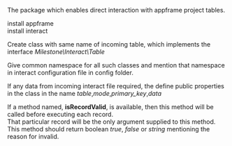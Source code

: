 The package which enables direct interaction with appframe project tables.

install appframe<br>
install interact<br>

Create class with same name of incoming table, which implements the interface _Milestone\Interact\Table_

Give common namespace for all such classes and mention that namespace in interact configuration file in config folder.

If any data from incoming interact file required, the define public properties in the class in the name _table_,_mode_,_primary_key_,_data_

If a method named, **isRecordValid**, is available, then this method will be called before executing each record.<br>
That particular record will be the only argument supplied to this method.<br>
This method should return boolean _true_, _false_ or _string_ mentioning the reason for invalid.